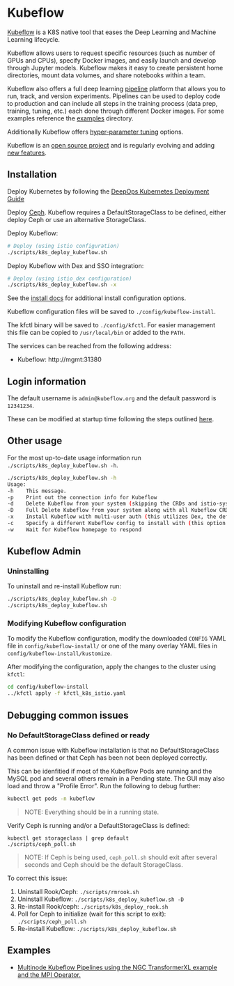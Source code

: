 # Kubeflow

[Kubeflow](https://www.kubeflow.org/docs/) is a K8S native tool that eases the Deep Learning and Machine Learning lifecycle.

Kubeflow allows users to request specific resources (such as number of GPUs and CPUs), specify Docker images, and easily launch and develop through Jupyter models. Kubeflow makes it easy to create persistent home directories, mount data volumes, and share notebooks within a team.

Kubeflow also offers a full deep learning [pipeline](https://www.kubeflow.org/docs/pipelines/overview/pipelines-overview/) platform that allows you to run, track, and version experiments. Pipelines can be used to deploy code to production and can include all steps in the training process (data prep, training, tuning, etc.) each done through different Docker images. For some examples reference the [examples](../examples) directory.

Additionally Kubeflow offers [hyper-parameter tuning](https://github.com/kubeflow/katib) options.

Kubeflow is an [open source project](https://github.com/kubeflow/kubeflow) and is regularly evolving and adding [new features](https://github.com/kubeflow/kubeflow/blob/master/ROADMAP.md).

## Installation

Deploy Kubernetes by following the [DeepOps Kubernetes Deployment Guide](kubernetes-cluster.md)

Deploy [Ceph](kubernetes-cluster.md#persistent-storage). Kubeflow requires a DefaultStorageClass to be defined, either deploy Ceph or use an alternative StorageClass.

Deploy Kubeflow:

```sh
# Deploy (using istio configuration)
./scripts/k8s_deploy_kubeflow.sh

```

Deploy Kubeflow with Dex and SSO integration:

```sh
# Deploy (using istio_dex configuration)
./scripts/k8s_deploy_kubeflow.sh -x

```

See the [install docs](https://www.kubeflow.org/docs/started/k8s/overview/) for additional install configuration options.

Kubeflow configuration files will be saved to `./config/kubeflow-install`.

The kfctl binary will be saved to `./config/kfctl`. For easier management this file can be copied to `/usr/local/bin` or added to the `PATH`.

The services can be reached from the following address:
* Kubeflow: http://mgmt:31380

## Login information

The default username is `admin@kubeflow.org` and the default password is `12341234`.

These can be modified at startup time following the steps outlined [here](https://www.kubeflow.org/docs/started/k8s/kfctl-existing-arrikto/).

## Other usage

For the most up-to-date usage information run `./scripts/k8s_deploy_kubeflow.sh -h`.

```sh
./scripts/k8s_deploy_kubeflow.sh -h
Usage:
-h    This message.
-p    Print out the connection info for Kubeflow
-d    Delete Kubeflow from your system (skipping the CRDs and istio-system namespace that may have been installed with Kubeflow
-D    Full Delete Kubeflow from your system along with all Kubeflow CRDs the istio-system namespace. WARNING, do not use this option if other components depend on istio.
-x    Install Kubeflow with multi-user auth (this utilizes Dex, the default is no multi-user auth).
-c    Specify a different Kubeflow config to install with (this option is deprecated)
-w    Wait for Kubeflow homepage to respond
```

## Kubeflow Admin

### Uninstalling

To uninstall and re-install Kubeflow run:

```sh
./scripts/k8s_deploy_kubeflow.sh -D
./scripts/k8s_deploy_kubeflow.sh
```

### Modifying Kubeflow configuration

To modify the Kubeflow configuration, modify the downloaded `CONFIG` YAML file in `config/kubeflow-install/` or one of the many overlay YAML files in `config/kubeflow-install/kustomize`.

After modifying the configuration, apply the changes to the cluster using `kfctl`:

```sh
cd config/kubeflow-install
../kfctl apply -f kfctl_k8s_istio.yaml
```

## Debugging common issues

### No DefaultStorageClass defined or ready

A common issue with Kubeflow installation is that no DefaultStorageClass has been defined or that Ceph has been not been deployed correctly.

This can be idenfitied if most of the Kubeflow Pods are running and the MySQL pod and several others remain in a Pending state. The GUI may also load and throw a "Profile Error". Run the following to debug further:

```sh
kubectl get pods -n kubeflow
```
> NOTE: Everything should be in a running state.

Verify Ceph is running and/or a DefaultStorageClass is defined:

```
kubectl get storageclass | grep default
./scripts/ceph_poll.sh
```
> NOTE: If Ceph is being used, `ceph_poll.sh` should exit after several seconds and Ceph should be the default StorageClass. 


To correct this issue:
1. Uninstall Rook/Ceph: `./scripts/rmrook.sh`
2. Uninstall Kubeflow: `./scripts/k8s_deploy_kubeflow.sh -D`
3. Re-install Rook/ceph: `./scripts/k8s_deploy_rook.sh`
4. Poll for Ceph to initialize (wait for this script to exit): `./scripts/ceph_poll.sh`
5. Re-install Kubeflow: `./scripts/k8s_deploy_kubeflow.sh`

## Examples

* [Multinode Kubeflow Pipelines using the NGC TransformerXL example and the MPI Operator.](../examples/k8s-mpi-kubeflow/README.md)

